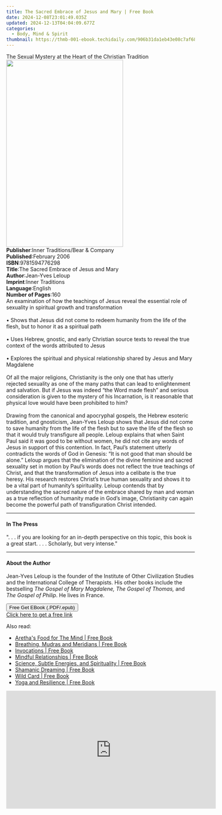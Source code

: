 ```yaml
---
title: The Sacred Embrace of Jesus and Mary | Free Book
date: 2024-12-08T23:01:49.035Z
updated: 2024-12-13T04:04:09.677Z
categories:
  - Body, Mind & Spirit
thumbnail: https://thmb-001-ebook.techidaily.com/906b31da1eb43e08c7af6866ef832edca2311516810a9c8dcb929bb71feb4ba7.jpg
---
```

<main id="book-container">
  <div class="flex flex-col">
    <div class="book-brief flex-1 py-6 px-4 sm:p-6 md:py-10 md:px-8">
      <!-- brief-->
      <div class="book-brief-main">
        The Sexual Mystery at the Heart of the Christian Tradition
      </div>
    </div>
    <div
      class="book-meta-info flex-1 grid gap-4 col-start-1 col-end-3 row-start-1 sm:mb-6 sm:grid-cols-4 lg:gap-6 lg:col-start-2 lg:row-end-6 lg:row-span-6 lg:mb-0"
    >
      <div
        class="book-meta-info-left place-content-center mt-4 p-4 text-sm leading-6 col-start-2 col-span-2 dark:text-slate-400"
      >
        <img
          class="w-full h-500 object-cover rounded-lg sm:h-255 sm:col-span-2 lg:col-span-full"
          src="https://img-001-ebook.techidaily.com/441921f1d2e8acc80ad3ea51655c6317144d8c29756ee679e1259d1ea4ba8744.jpg"
          alt=""
          width="312"
          height="500"
        />
      </div>
      <div
        class="book-meta-info-right mt-2 col-start-1 row-start-2 col-span-3 self-center"
      >
        <!-- meta data  -->
        <div class="flex flex-col px-4 md:px-8">
          <div class="flex-1">
            <strong>Publisher</strong>:<span class="px-2"
              >Inner Traditions/Bear &amp; Company</span
            >
          </div>
          <div class="flex-1">
            <strong>Published</strong>:<span class="px-2">February 2006</span>
          </div>
          <div class="flex-1">
            <strong>ISBN</strong>:<span class="px-2">9781594776298</span>
          </div>
          <div class="flex-1">
            <strong>Title</strong>:<span class="px-2"
              >The Sacred Embrace of Jesus and Mary</span
            >
          </div>
          <div class="flex-1">
            <strong>Author</strong>:<span class="px-2">Jean-Yves Leloup</span>
          </div>
          <div class="flex-1">
            <strong>Imprint</strong>:<span class="px-2">Inner Traditions</span>
          </div>
          <div class="flex-1">
            <strong>Language</strong>:<span class="px-2">English</span>
          </div>
          <div class="flex-1">
            <strong>Number of Pages</strong>:<span class="px-2">160</span>
          </div>
        </div>
      </div>
    </div>
    <div class="book-description flex-1 py-6 px-4 sm:p-6 md:py-10 md:px-8">
      <div class="book-description-main">
        <div accordion-content="" id="description">
          An examination of how the teachings of Jesus reveal the essential role
          of sexuality in spiritual growth and transformation<br /><br />• Shows
          that Jesus did not come to redeem humanity from the life of the flesh,
          but to honor it as a spiritual path<br /><br />• Uses Hebrew, gnostic,
          and early Christian source texts to reveal the true context of the
          words attributed to Jesus<br /><br />• Explores the spiritual and
          physical relationship shared by Jesus and Mary Magdalene<br /><br />Of
          all the major religions, Christianity is the only one that has utterly
          rejected sexuality as one of the many paths that can lead to
          enlightenment and salvation. But if Jesus was indeed “the Word made
          flesh” and serious consideration is given to the mystery of his
          Incarnation, is it reasonable that physical love would have been
          prohibited to him?<br /><br />Drawing from the canonical and
          apocryphal gospels, the Hebrew esoteric tradition, and gnosticism,
          Jean-Yves Leloup shows that Jesus did not come to save humanity from
          the life of the flesh but to save the life of the flesh so that it
          would truly transfigure all people. Leloup explains that when Saint
          Paul said it was good to be without women, he did not cite any words
          of Jesus in support of this contention. In fact, Paul’s statement
          utterly contradicts the words of God in Genesis: “It is not good that
          man should be alone.” Leloup argues that the elimination of the divine
          feminine and sacred sexuality set in motion by Paul’s words does not
          reflect the true teachings of Christ, and that the transformation of
          Jesus into a celibate is the true heresy. His research restores
          Christ’s true human sexuality and shows it to be a vital part of
          humanity’s spirituality. Leloup contends that by understanding the
          sacred nature of the embrace shared by man and woman as a true
          reflection of humanity made in God’s image, Christianity can again
          become the powerful path of transfiguration Christ intended.
        </div>
        <div class="accordion-fader"></div>
      </div>
    </div>
    <div class="book-excerpts flex-1 py-6 px-4 sm:p-6 md:py-10 md:px-8">
      <!-- excerpts-->
      <div class="book-excerpts-main">
        <hr />
        <h4 class="placeholder placeholder-heading">
          <span>In The Press</span>
        </h4>
        <p>
          ". . . if you are looking for an in-depth perspective on this topic,
          this book is a great start. . . . Scholarly, but very intense."
        </p>
      </div>
    </div>
    <div class="book-about-author flex-1 py-6 px-4 sm:p-6 md:py-10 md:px-8">
      <!-- about author-->
      <div class="book-main-author-main">
        <hr />
        <h4 class="placeholder placeholder-heading">
          <span>About the Author</span>
        </h4>
        <p>
          Jean-Yves Leloup is the founder of the Institute of Other Civilization
          Studies and the International College of Therapists. His other books
          include the bestselling
          <i>The Gospel of Mary Magdalene, The Gospel of Thomas,</i> and
          <i>The Gospel of Philip</i>. He lives in France.
        </p>
      </div>
    </div>
    <div class="book-free-get flex-1 py-6 px-4 sm:p-6 md:py-10 md:px-8">
      <button
        id="btn-free-get"
        class="bg-blue-500 hover:bg-blue-700 text-white font-bold py-2 px-4 rounded"
      >
        Free Get EBook (.PDF/.epub)
      </button>
      <div id="countdown-display" class="px-2 text-lg mt-2"></div>
      <a
        id="free-link"
        class="hidden bg-blue-500 hover:bg-blue-700 text-white font-bold py-2 px-4 rounded"
        href="https://www.ebooks.com/en-us/book/95782136/the-sacred-embrace-of-jesus-and-mary/jean-yves-leloup/"
        target="_blank"
        >Click here to get a free link</a
      >
    </div>
    <script>
      let countdownTime = 0;
      let countdownInterval = null;
      document
        .getElementById('btn-free-get')
        .addEventListener('click', startCountdown);
      function startCountdown() {
        countdownTime = new Date().getTime() + 60000 * 3;
        countdownInterval = setInterval(updateCountdown, 1000);
        document.getElementById('btn-free-get').disabled = true;
        document
          .getElementById('btn-free-get')
          .classList.add('bg-gray-500', 'cursor-not-allowed');
      }
      function updateCountdown() {
        let currentTime = new Date().getTime();
        let timeLeft = countdownTime - currentTime;
        let secondsLeft = Math.floor(timeLeft / 1000);
        document.getElementById('countdown-display').innerHTML =
          `Remaining time: ${secondsLeft} seconds.`;
        if (secondsLeft <= 0) {
          clearInterval(countdownInterval);
          document.getElementById('btn-free-get').classList.add('hidden');
          document.getElementById('free-link').classList.remove('hidden');
          document.getElementById('countdown-display').innerHTML = '';
        }
      }
    </script>
  </div>
</main>

<ins class="adsbygoogle"
      style="display:block"
      data-ad-client="ca-pub-7571918770474297"
      data-ad-slot="8358498916"
      data-ad-format="auto"
      data-full-width-responsive="true"></ins>
    

<span class="atpl-alsoreadstyle">Also read:</span>
<div><ul>
<li><a href="https://novels-ebooks.techidaily.com/210528990-9781955312394-arethas-food-for-the-mind/"><u>Aretha's Food for The Mind | Free Book</u></a></li>
<li><a href="https://novels-ebooks.techidaily.com/210528144-9781909141872-breathing-mudras-and-meridians/"><u>Breathing, Mudras and Meridians | Free Book</u></a></li>
<li><a href="https://novels-ebooks.techidaily.com/210528709-9798985753400-invocations/"><u>Invocations | Free Book</u></a></li>
<li><a href="https://novels-ebooks.techidaily.com/210528181-9781909141711-mindful-relationships/"><u>Mindful Relationships | Free Book</u></a></li>
<li><a href="https://novels-ebooks.techidaily.com/210529087-9781736398296-science-subtle-energies-and-spirituality/"><u>Science, Subtle Energies, and Spirituality | Free Book</u></a></li>
<li><a href="https://novels-ebooks.techidaily.com/210528021-9781644117040-shamanic-dreaming/"><u>Shamanic Dreaming | Free Book</u></a></li>
<li><a href="https://novels-ebooks.techidaily.com/210528516-9781529082128-wild-card/"><u>Wild Card | Free Book</u></a></li>
<li><a href="https://novels-ebooks.techidaily.com/210528150-9781912085941-yoga-and-resilience/"><u>Yoga and Resilience | Free Book</u></a></li>
</ul></div>

<!-- affiliate ads begin -->
<iframe width="560" height="315" src="https://www.youtube.com/embed/l-SCWTWpegY?si=oxTsHQkIu1v4-I6b" title="YouTube video player" frameborder="0" allow="accelerometer; autoplay; clipboard-write; encrypted-media; gyroscope; picture-in-picture; web-share" referrerpolicy="strict-origin-when-cross-origin" allowfullscreen></iframe>
<!-- affiliate ads end -->

